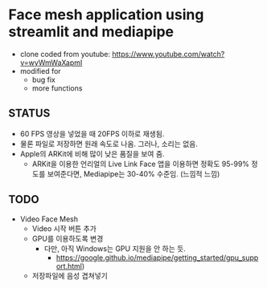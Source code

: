 # Face mesh application using streamlit and mediapipe
- clone coded from youtube: https://www.youtube.com/watch?v=wyWmWaXapmI
- modified for 
    - bug fix 
    - more functions

## STATUS
 - 60 FPS 영상을 넣었을 때 20FPS 이하로 재생됨. 
 - 물론 파일로 저장하면 원래 속도로 나옴. 그러나, 소리는 없음.
 - Apple의 ARKit에 비해 많이 낮은 품질을 보여 줌.
    - ARKit을 이용한 언리얼의 Live Link Face 앱을 이용하면 정확도 95-99% 정도를 보여준다면, Mediapipe는 30-40% 수준임. (느낌적 느낌)

## TODO
 - Video Face Mesh
    - Video 시작 버튼 추가
    - GPU를 이용하도록 변경
        - 다만, 아직 Windows는 GPU 지원을 안 하는 듯. 
            - https://google.github.io/mediapipe/getting_started/gpu_support.html)
    - 저장파일에 음성 겹쳐넣기


